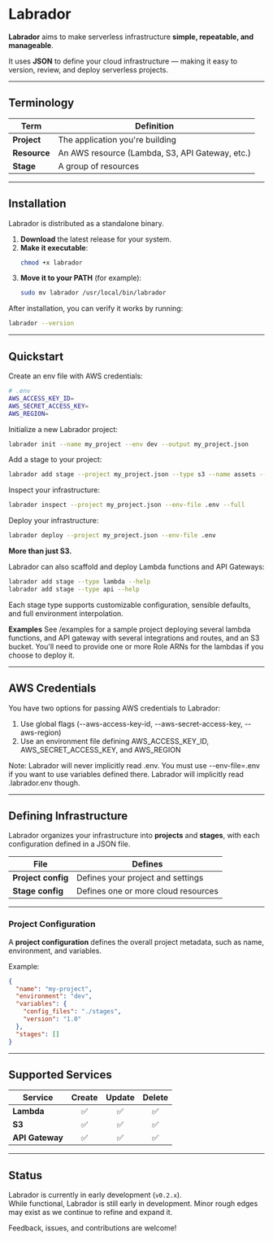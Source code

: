 # Labrador

**Labrador** aims to make serverless infrastructure **simple, repeatable, and manageable**.

It uses **JSON** to define your cloud infrastructure — making it easy to version, review, and deploy serverless projects.

---

## Terminology

| Term | Definition |
| ---- | ---------- |
| **Project** | The application you're building |
| **Resource** | An AWS resource (Lambda, S3, API Gateway, etc.) |
| **Stage** | A group of resources |

---

## Installation

Labrador is distributed as a standalone binary.

1. **Download** the latest release for your system.
2. **Make it executable**:
   ```bash
   chmod +x labrador
   ```
3. **Move it to your PATH** (for example):
   ```bash
   sudo mv labrador /usr/local/bin/labrador
   ```

After installation, you can verify it works by running:

```bash
labrador --version
```

---

## Quickstart

Create an env file with AWS credentials:

```bash
# .env
AWS_ACCESS_KEY_ID=
AWS_SECRET_ACCESS_KEY=
AWS_REGION=
```

Initialize a new Labrador project:

```bash
labrador init --name my_project --env dev --output my_project.json
```

Add a stage to your project:

```bash
labrador add stage --project my_project.json --type s3 --name assets --output buckets.json
```

Inspect your infrastructure:

```bash
labrador inspect --project my_project.json --env-file .env --full
```

Deploy your infrastructure:

```bash
labrador deploy --project my_project.json --env-file .env
```

**More than just S3.**

Labrador can also scaffold and deploy Lambda functions and API Gateways:
```bash
labrador add stage --type lambda --help
labrador add stage --type api --help
```

Each stage type supports customizable configuration, sensible defaults, and full environment interpolation.

**Examples**
See /examples for a sample project deploying several lambda functions, and API gateway with several integrations and routes, and an S3 bucket. You'll need to provide one or more Role ARNs for the lambdas if you choose to deploy it.

---

## AWS Credentials
You have two options for passing AWS credentials to Labrador:

1. Use global flags (--aws-access-key-id, --aws-secret-access-key, --aws-region)
2. Use an environment file defining AWS_ACCESS_KEY_ID, AWS_SECRET_ACCESS_KEY, and AWS_REGION

Note: Labrador will never implicitly read .env. You must use --env-file=.env if you want to use variables defined there.
Labrador will implicitly read .labrador.env though.

---

## Defining Infrastructure

Labrador organizes your infrastructure into **projects** and **stages**, with each configuration defined in a JSON file.

| File | Defines |
| ---- | ---------- |
| **Project config** | Defines your project and settings |
| **Stage config** | Defines one or more cloud resources |

---

### Project Configuration

A **project configuration** defines the overall project metadata, such as name, environment, and variables.

Example:

```json
{
  "name": "my-project",
  "environment": "dev",
  "variables": {
    "config_files": "./stages",
    "version": "1.0"
  },
  "stages": []
}
```

---

## Supported Services

| Service | Create | Update | Delete |
|---------|:------:|:------:|:------:|
| **Lambda** | ✅ | ✅ | ✅ |
| **S3** | ✅ | ✅ | ✅ |
| **API Gateway** | ✅ | ✅ | ✅ |

---

## Status

Labrador is currently in early development (`v0.2.x`).  
While functional, Labrador is still early in development. Minor rough edges may exist as we continue to refine and expand it.

Feedback, issues, and contributions are welcome!